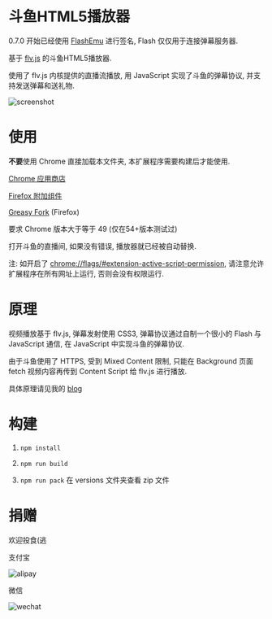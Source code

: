 # 斗鱼HTML5播放器

0.7.0 开始已经使用 [FlashEmu](https://github.com/spacemeowx2/DouyuHTML5Player/blob/master/src/flash/flashemu.js) 进行签名, Flash 仅仅用于连接弹幕服务器.

基于 [flv.js](https://github.com/Bilibili/flv.js) 的斗鱼HTML5播放器.

使用了 flv.js 内核提供的直播流播放, 用 JavaScript 实现了斗鱼的弹幕协议, 并支持发送弹幕和送礼物.

![screenshot](screenshot.jpg)

# 使用

**不要**使用 Chrome 直接加载本文件夹, 本扩展程序需要构建后才能使用.

[Chrome 应用商店](https://chrome.google.com/webstore/detail/hbocinidadgpnbcamhjgfbgiebhpnmfj)

[Firefox 附加组件](https://addons.mozilla.org/zh-CN/firefox/addon/douyuhtml5player/)

[Greasy Fork](https://greasyfork.org/scripts/26901) (Firefox)

要求 Chrome 版本大于等于 49 (仅在54+版本测试过)

打开斗鱼的直播间, 如果没有错误, 播放器就已经被自动替换.

注: 如开启了 [chrome://flags/#extension-active-script-permission](chrome://flags/#extension-active-script-permission), 请注意允许扩展程序在所有网址上运行, 否则会没有权限运行.

# 原理

视频播放基于 flv.js, 弹幕发射使用 CSS3, 弹幕协议通过自制一个很小的 Flash 与 JavaScript 通信, 在 JavaScript 中实现斗鱼的弹幕协议.

由于斗鱼使用了 HTTPS, 受到 Mixed Content 限制, 只能在 Background 页面 fetch 视频内容再传到 Content Script 给 flv.js 进行播放.

具体原理请见我的 [blog](http://blog.imspace.cn/2016/10/29/DouyuHTML5Player/)

# 构建

1. `npm install`

2. `npm run build`

3. `npm run pack` 在 versions 文件夹查看 zip 文件

# 捐赠

欢迎投食(逃

支付宝

![alipay](https://user-images.githubusercontent.com/8019167/28763218-faff38b6-75ee-11e7-80a0-0ecb031256e2.png)


微信

![wechat](https://user-images.githubusercontent.com/8019167/28763153-7e168bc4-75ee-11e7-8aa6-322a33a4c2de.png)